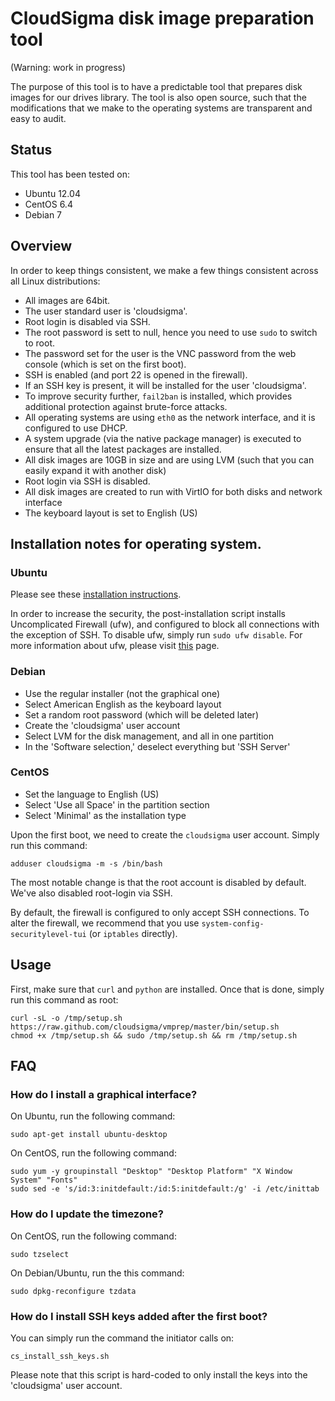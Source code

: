 # CloudSigma disk image preparation tool

(Warning: work in progress)

The purpose of this tool is to have a predictable tool that prepares disk images for our drives library. The tool is also open source, such that the modifications that we make to the operating systems are transparent and easy to audit.

## Status

This tool has been tested on:

 * Ubuntu 12.04
 * CentOS 6.4
 * Debian 7

## Overview

In order to keep things consistent, we make a few things consistent across all Linux distributions:

 * All images are 64bit.
 * The user standard user is 'cloudsigma'.
 * Root login is disabled via SSH.
 * The root password is sett to null, hence you need to use `sudo` to switch to root.
 * The password set for the user is the VNC password from the web console (which is set on the first boot).
 * SSH is enabled (and port 22 is opened in the firewall).
 * If an SSH key is present, it will be installed for the user 'cloudsigma'.
 * To improve security further, `fail2ban` is installed, which provides additional protection against brute-force attacks.
 * All operating systems are using `eth0` as the network interface, and it is configured to use DHCP.
 * A system upgrade (via the native package manager) is executed to ensure that all the latest packages are installed.
 * All disk images are 10GB in size and are using LVM (such that you can easily expand it with another disk)
 * Root login via SSH is disabled.
 * All disk images are created to run with VirtIO for both disks and network interface
 * The keyboard layout is set to English (US)

## Installation notes for operating system.

### Ubuntu

Please see these [installation instructions](https://github.com/cloudsigma/vmprep/blob/master/docs/ubuntu.md).

In order to increase the security, the post-installation script installs Uncomplicated Firewall (ufw), and configured to block all connections with the exception of SSH. To disable ufw, simply run `sudo ufw disable`. For more information about ufw, please visit [this](https://help.ubuntu.com/community/UFW) page.

### Debian

 * Use the regular installer (not the graphical one)
 * Select American English as the keyboard layout
 * Set a random root password (which will be deleted later)
 * Create the 'cloudsigma' user account
 * Select LVM for the disk management, and all in one partition
 * In the 'Software selection,' deselect everything but 'SSH Server'

### CentOS

 * Set the language to English (US)
 * Select 'Use all Space' in the partition section
 * Select 'Minimal' as the installation type

Upon the first boot, we need to create the `cloudsigma` user account. Simply run this command:

    adduser cloudsigma -m -s /bin/bash

The most notable change is that the root account is disabled by default. We've also disabled root-login via SSH.

By default, the firewall is configured to only accept SSH connections. To alter the firewall, we recommend that you use `system-config-securitylevel-tui` (or `iptables` directly).

## Usage

First, make sure that `curl` and `python` are installed. Once that is done, simply run this command as root:

    curl -sL -o /tmp/setup.sh https://raw.github.com/cloudsigma/vmprep/master/bin/setup.sh
    chmod +x /tmp/setup.sh && sudo /tmp/setup.sh && rm /tmp/setup.sh

## FAQ

### How do I install a graphical interface?

On Ubuntu, run the following command:

    sudo apt-get install ubuntu-desktop

On CentOS, run the following command:

    sudo yum -y groupinstall "Desktop" "Desktop Platform" "X Window System" "Fonts"
    sudo sed -e 's/id:3:initdefault:/id:5:initdefault:/g' -i /etc/inittab

### How do I update the timezone?

On CentOS, run the following command:

    sudo tzselect

On Debian/Ubuntu, run the this command:

    sudo dpkg-reconfigure tzdata

### How do I install SSH keys added after the first boot?

You can simply run the command the initiator calls on:

    cs_install_ssh_keys.sh

Please note that this script is hard-coded to only install the keys into the 'cloudsigma' user account.
